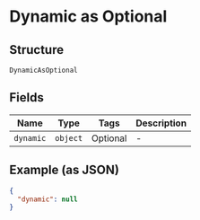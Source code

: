 
# Dynamic as Optional

## Structure

`DynamicAsOptional`

## Fields

| Name | Type | Tags | Description |
|  --- | --- | --- | --- |
| `dynamic` | `object` | Optional | - |

## Example (as JSON)

```json
{
  "dynamic": null
}
```

